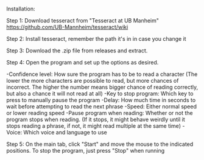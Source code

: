 Installation:

Step 1: Download tesseract from "Tesseract at UB Manheim" https://github.com/UB-Mannheim/tesseract/wiki

Step 2: Install tesseract, remember the path it's in in case you change it

Step 3: Download the .zip file from releases and extract. 

Step 4: Open the program and set up the options as desired.

-Confidence level: How sure the program has to be to read a character (The lower the more characters are possible to read, but more chances of incorrect. The higher the number means bigger chance of reading correctly, but also a chance it will not read at all)
-Key to stop program: Which key to press to manually pause the program
-Delay: How much time in seconds to wait before attempting to read the next phrase
-Speed: Either normal speed or lower reading speed
-Pause program when reading: Whether or not the program stops when reading. (If it stops, it might behave weirdly until it stops reading a phrase, if not, it might read multiple at the same time)
-Voice: Which voice and language to use

Step 5: On the main tab, click "Start" and move the mouse to the indicated positions. To stop the program, just press "Stop" when running
